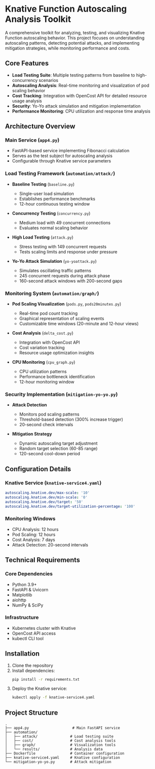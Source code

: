 # Knative Function Autoscaling Analysis Toolkit

A comprehensive toolkit for analyzing, testing, and visualizing Knative Function autoscaling behavior. This project focuses on understanding autoscaling patterns, detecting potential attacks, and implementing mitigation strategies, while monitoring performance and costs.

## Core Features

- **Load Testing Suite**: Multiple testing patterns from baseline to high-concurrency scenarios
- **Autoscaling Analysis**: Real-time monitoring and visualization of pod scaling behavior
- **Cost Tracking**: Integration with OpenCost API for detailed resource usage analysis
- **Security**: Yo-Yo attack simulation and mitigation implementation
- **Performance Monitoring**: CPU utilization and response time analysis


## Architecture Overview

### Main Service (`app4.py`)
- FastAPI-based service implementing Fibonacci calculation
- Serves as the test subject for autoscaling analysis
- Configurable through Knative service parameters

### Load Testing Framework (`automation/attack/`)
- **Baseline Testing** (`baseline.py`)
  - Single-user load simulation
  - Establishes performance benchmarks
  - 12-hour continuous testing window

- **Concurrency Testing** (`concurrency.py`)
  - Medium load with 49 concurrent connections
  - Evaluates normal scaling behavior

- **High Load Testing** (`attack.py`)
  - Stress testing with 149 concurrent requests
  - Tests scaling limits and response under pressure

- **Yo-Yo Attack Simulation** (`yo-yoattack.py`)
  - Simulates oscillating traffic patterns
  - 245 concurrent requests during attack phase
  - 160-second attack windows with 200-second gaps

### Monitoring System (`automation/graph/`)
- **Pod Scaling Visualization** (`pods.py`, `pods20minutes.py`)
  - Real-time pod count tracking
  - Graphical representation of scaling events
  - Customizable time windows (20-minute and 12-hour views)

- **Cost Analysis** (`delta_cost.py`)
  - Integration with OpenCost API
  - Cost variation tracking
  - Resource usage optimization insights

- **CPU Monitoring** (`cpu_graph.py`)
  - CPU utilization patterns
  - Performance bottleneck identification
  - 12-hour monitoring window

### Security Implementation (`mitigation-yo-yo.py`)
- **Attack Detection**
  - Monitors pod scaling patterns
  - Threshold-based detection (300% increase trigger)
  - 20-second check intervals

- **Mitigation Strategy**
  - Dynamic autoscaling target adjustment
  - Random target selection (60-85 range)
  - 120-second cool-down period

## Configuration Details

### Knative Service (`knative-service4.yaml`)
```yaml
autoscaling.knative.dev/max-scale: '10'
autoscaling.knative.dev/min-scale: '0'
autoscaling.knative.dev/target: '50'
autoscaling.knative.dev/target-utilization-percentage: '100'
```

### Monitoring Windows
- CPU Analysis: 12 hours
- Pod Scaling: 12 hours
- Cost Analysis: 7 days
- Attack Detection: 20-second intervals

## Technical Requirements

### Core Dependencies
- Python 3.9+
- FastAPI & Uvicorn
- Matplotlib
- aiohttp
- NumPy & SciPy

### Infrastructure
- Kubernetes cluster with Knative
- OpenCost API access
- kubectl CLI tool

## Installation

1. Clone the repository
2. Install dependencies:
   ```bash
   pip install -r requirements.txt
   ```
3. Deploy the Knative service:
   ```bash
   kubectl apply -f knative-service4.yaml
   ```

## Project Structure
```
.
├── app4.py                    # Main FastAPI service
├── automation/
│   ├── attack/               # Load testing suite
│   ├── cost/                 # Cost analysis tools
│   ├── graph/                # Visualization tools
│   └── results/              # Analysis data
├── Dockerfile                # Container configuration
├── knative-service4.yaml     # Knative configuration
└── mitigation-yo-yo.py       # Attack mitigation
```


